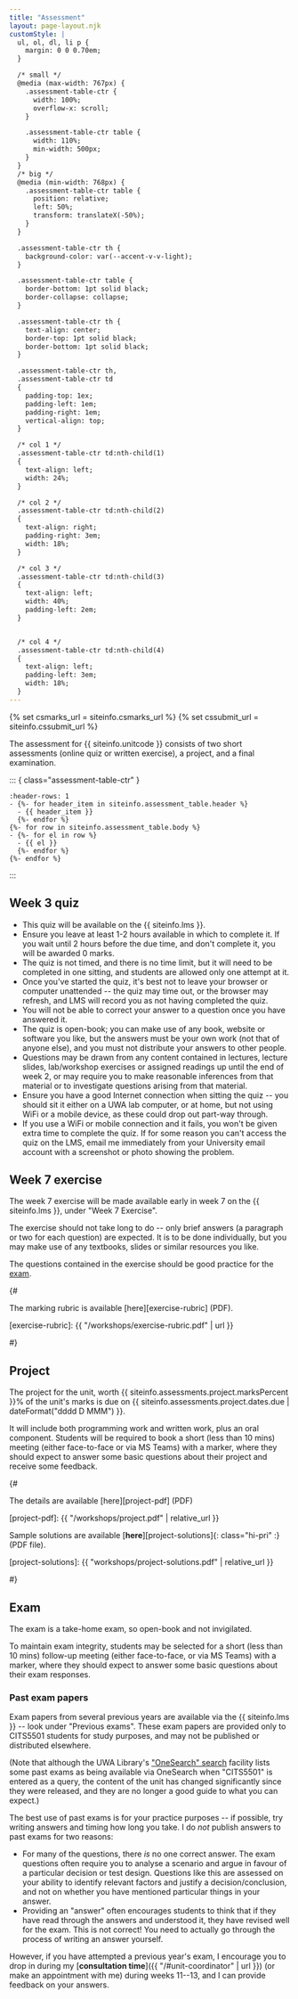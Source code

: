 ```yaml
---
title: "Assessment"
layout: page-layout.njk
customStyle: |
  ul, ol, dl, li p {
    margin: 0 0 0.70em;
  }

  /* small */
  @media (max-width: 767px) {
    .assessment-table-ctr {
      width: 100%;
      overflow-x: scroll;
    }

    .assessment-table-ctr table {
      width: 110%;
      min-width: 500px;
    }
  }
  /* big */
  @media (min-width: 768px) {
    .assessment-table-ctr table {
      position: relative;
      left: 50%;
      transform: translateX(-50%);
    }
  }

  .assessment-table-ctr th {
    background-color: var(--accent-v-v-light);
  }

  .assessment-table-ctr table {
    border-bottom: 1pt solid black;
    border-collapse: collapse;
  }

  .assessment-table-ctr th {
    text-align: center;
    border-top: 1pt solid black;
    border-bottom: 1pt solid black;
  }

  .assessment-table-ctr th,
  .assessment-table-ctr td
  {
    padding-top: 1ex;
    padding-left: 1em;
    padding-right: 1em;
    vertical-align: top;
  }

  /* col 1 */
  .assessment-table-ctr td:nth-child(1)
  {
    text-align: left;
    width: 24%;
  }

  /* col 2 */
  .assessment-table-ctr td:nth-child(2)
  {
    text-align: right;
    padding-right: 3em;
    width: 18%;
  }

  /* col 3 */
  .assessment-table-ctr td:nth-child(3)
  {
    text-align: left;
    width: 40%;
    padding-left: 2em;
  }


  /* col 4 */
  .assessment-table-ctr td:nth-child(4)
  {
    text-align: left;
    padding-left: 3em;
    width: 18%;
  }
---
```


{% set csmarks_url = siteinfo.csmarks_url %}
{% set cssubmit_url = siteinfo.cssubmit_url %}


The assessment for {{ siteinfo.unitcode }} consists of
two short assessments (online quiz or written exercise), a project,
and a final examination.


::: { class="assessment-table-ctr" }

```{list-table}
:header-rows: 1
- {%- for header_item in siteinfo.assessment_table.header %}
  - {{ header_item }}
  {%- endfor %}
{%- for row in siteinfo.assessment_table.body %}
- {%- for el in row %}
  - {{ el }}
  {%- endfor %}
{%- endfor %}
```

:::

## Week 3 quiz

- This quiz will be available on the {{ siteinfo.lms }}.
- Ensure you leave at least 1-2 hours available in which to complete it.
  If you wait until 2 hours before the due time, and
  don't complete it, you will be awarded 0 marks.
- The quiz is not timed, and there is no time limit, but it will need to
  be completed in one sitting, and students are allowed only one attempt
  at it.
- Once you've started the quiz, it's best not to leave your browser
  or computer unattended -- the quiz may time out, or the browser
  may refresh, and LMS will record you as not having completed
  the quiz.
- You will not be able to correct your answer to a question once you
  have answered it.
- The quiz is open-book; you can make use of any book, website or
  software you like, but the answers must be your own work (not that
  of anyone else), and you must not distribute your answers to other
  people.
- Questions may be drawn from any content contained in lectures, lecture
  slides, lab/workshop exercises or assigned readings up until the end
  of week 2, or may require
  you to make reasonable inferences from that material or to investigate
  questions arising from that material.
- Ensure you have a good Internet connection when sitting the quiz -- you
  should sit it either on a UWA lab computer, or at home, but not using
  WiFi or a mobile device, as these could drop out part-way through.
- If you use a WiFi or mobile connection and it fails, you won't be
  given extra time to complete the quiz.
  If for some reason you can't access the quiz on the LMS, email me
  immediately from your University email account with a screenshot or
  photo showing the problem.

## Week 7 exercise

The week 7 exercise will be made available
early in week 7 on the
{{ siteinfo.lms }}, under "Week 7 Exercise".

The exercise should not take long to do -- only brief answers
(a paragraph or two for each question) are expected. It is to
be done individually, but you may make use of any
textbooks, slides or similar resources you like.

The questions contained in the exercise should be
good practice for the [exam](#exam).

{#

The marking rubric is available [here][exercise-rubric] (PDF).

[exercise-rubric]: {{ "/workshops/exercise-rubric.pdf" | url }}

#}

## Project

The project for the unit, worth
{{ siteinfo.assessments.project.marksPercent }}%
of the unit's marks is due on
{{ siteinfo.assessments.project.dates.due | dateFormat("dddd D MMM") }}.

It will include both programming work and written work, plus an oral component.
Students will be required to book a short (less than 10 mins) meeting
(either face-to-face or via MS Teams) with a marker,
where they should expect to answer some basic questions about their project
and receive some feedback.

{#

The details are available [here][project-pdf] (PDF)

[project-pdf]: {{ "/workshops/project.pdf" | relative_url }}

Sample solutions are available
[**here**][project-solutions]{: class="hi-pri" :} (PDF file).

[csmarks]: https://secure.csse.uwa.edu.au/run/csmarks
[project-solutions]: {{ "workshops/project-solutions.pdf" | relative_url }}

#}


## Exam

The exam is a take-home exam, so open-book and not invigilated.

To maintain exam integrity, students may be selected for a short (less than 10 mins)
follow-up meeting (either face-to-face, or via MS Teams) with a marker,
where they should expect to answer some basic questions about their exam responses.

### Past exam papers

Exam papers from several previous years are available
via the {{ siteinfo.lms }} -- look under "Previous exams".
These exam papers are provided only to CITS5501 students for study
purposes, and may not be published or distributed elsewhere.

(Note that although the UWA Library's ["OneSearch" search][onesearch]
facility lists some past exams as being available via OneSearch
when "CITS5501" is entered as a query, the content
of the unit has changed significantly since they were
released, and they are no longer a good guide to what you can
expect.)

The best use of past exams is for your practice purposes --
if possible, try writing answers and timing how long you
take. I do *not* publish answers to past exams
for two reasons:

- For many of the questions, there *is* no one correct answer.
  The exam questions often require you to analyse a scenario and argue
  in favour of a particular decision or test design. Questions
  like this are assessed on your ability to identify relevant
  factors and justify a decision/conclusion, and not on whether you
  have mentioned particular things in your answer.
- Providing an "answer" often encourages students to
  think that if they have read through the answers and understood it,
  they have revised well for the exam. This is not correct!
  You need to actually go through the process of writing
  an answer yourself.

However, if you have attempted
a previous year's exam, I encourage you to drop in
during my
[**consultation time**]({{ "/#unit-coordinator" | url }})
(or make an appointment with me)
during weeks 11--13,
and I can provide feedback on your answers.

[onesearch]: https://onesearch.library.uwa.edu.au/

<!--
  vim: tw=72
-->
